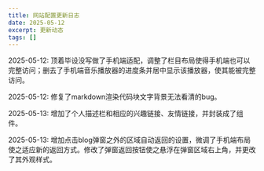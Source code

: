 ```yaml
---
title: 网站配置更新日志
date: 2025-05-12
excerpt: 更新动态
tags: []
---
```


2025-05-12: 顶着毕设没写做了手机端适配，调整了栏目布局使得手机端也可以完整访问；删去了手机端音乐播放器的进度条并居中显示该播放器，使其能被完整访问。

2025-05-12: 修复了markdown渲染代码块文字背景无法看清的bug。

2025-05-13: 增加了个人描述栏和相应的兴趣链接、友情链接，并封装成了组件。

2025-05-13: 增加点击blog弹窗之外的区域自动返回的设置，微调了手机端布局使之适应新的返回方式。修改了弹窗返回按钮使之悬浮在弹窗区域右上角，并更改了其外观样式。